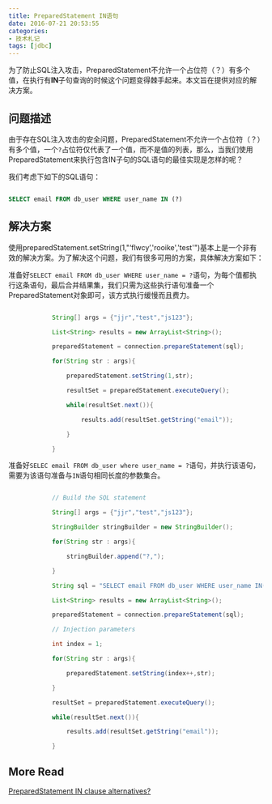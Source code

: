 ```yaml
---
title: PreparedStatement IN语句
date: 2016-07-21 20:53:55
categories:
- 技术札记
tags: [jdbc]
---
```


为了防止SQL注入攻击，PreparedStatement不允许一个占位符（？）有多个值，在执行有**IN**子句查询的时候这个问题变得棘手起来。本文旨在提供对应的解决方案。

<!--more-->

## 问题描述

由于存在SQL注入攻击的安全问题，PreparedStatement不允许一个占位符（？）有多个值，一个`?`占位符仅代表了一个值，而不是值的列表，那么，当我们使用PreparedStatement来执行包含IN子句的SQL语句的最佳实现是怎样的呢？

我们考虑下如下的SQL语句：

```sql

SELECT email FROM db_user WHERE user_name IN (?)

```

## 解决方案

使用preparedStatement.setString(1,"‘flwcy’,'rooike','test'")基本上是一个非有效的解决方案。为了解决这个问题，我们有很多可用的方案，具体解决方案如下：

准备好`SELECT email FROM db_user WHERE user_name = ?`语句，为每个值都执行这条语句，最后合并结果集，我们只需为这些执行语句准备一个PreparedStatement对象即可，该方式执行缓慢而且费力。

```java

            String[] args = {"jjr","test","js123"};

            List<String> results = new ArrayList<String>();

            preparedStatement = connection.prepareStatement(sql);

            for(String str : args){

                preparedStatement.setString(1,str);

                resultSet = preparedStatement.executeQuery();

                while(resultSet.next()){

                    results.add(resultSet.getString("email"));

                }

            }

```

准备好`SELEC email FROM db_user where user_name = ?`语句，并执行该语句，需要为该语句准备与`IN`语句相同长度的参数集合。

```java

            // Build the SQL statement

            String[] args = {"jjr","test","js123"};

            StringBuilder stringBuilder = new StringBuilder();

            for(String str : args){

                stringBuilder.append("?,");

            }

            String sql = "SELECT email FROM db_user WHERE user_name IN(" + stringBuilder.deleteCharAt(stringBuilder.length() - 1) +")";

            List<String> results = new ArrayList<String>();

            preparedStatement = connection.prepareStatement(sql);

            // Injection parameters

            int index = 1;

            for(String str : args){

                preparedStatement.setString(index++,str);

            }

            resultSet = preparedStatement.executeQuery();

            while(resultSet.next()){

                results.add(resultSet.getString("email"));

            }

```

## More Read

[PreparedStatement IN clause alternatives?](http://stackoverflow.com/a/189399)